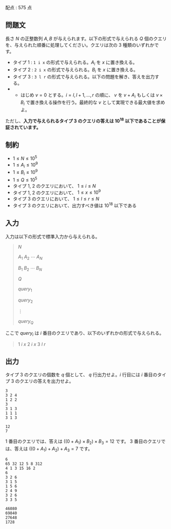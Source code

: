 配点 : $575$ 点

## 問題文

長さ $N$ の正整数列 $A, B$ が与えられます。以下の形式で与えられる $Q$ 個のクエリを、与えられた順番に処理してください。クエリは次の $3$ 種類のいずれかです。

- タイプ $1$ : `1 i x` の形式で与えられる。$A_i$ を $x$ に置き換える。
- タイプ $2$ : `2 i x` の形式で与えられる。$B_i$ を $x$ に置き換える。
- タイプ $3$ : `3 l r` の形式で与えられる。以下の問題を解き、答えを出力する。
-   - はじめ $v = 0$ とする。$i = l, l + 1, \dots ,r$ の順に、 $v$ を $v + A_i$ もしくは $v \times B_i$ で置き換える操作を行う。最終的な $v$ として実現できる最大値を求めよ。

ただし、**入力で与えられるタイプ $3$ のクエリの答えは $10^{18}$ 以下であることが保証されています。**

## 制約

- $1 \leq N \leq 10^5$
- $1 \leq A_i \leq 10^9$
- $1 \leq B_i \leq 10^9$
- $1 \leq Q \leq 10^5$
- タイプ $1$, $2$ のクエリにおいて、 $1 \leq i \leq N$
- タイプ $1$, $2$ のクエリにおいて、 $1 \leq x \leq 10^9$
- タイプ $3$ のクエリにおいて、 $1 \leq l \leq r \leq N$
- タイプ $3$ のクエリにおいて、出力すべき値は $10^{18}$ 以下である

## 入力

入力は以下の形式で標準入力から与えられる。

> $N$
> 
> $A_1$ $A_2$ $\cdots$ $A_N$
> 
> $B_1$ $B_2$ $\cdots$ $B_N$
> 
> $Q$
> 
> $query_1$
> 
> $query_2$
> 
> $\vdots$
> 
> $query_Q$

ここで $query_i$ は $i$ 番目のクエリであり、以下のいずれかの形式で与えられる。

> $1$ $i$ $x$
> $2$ $i$ $x$
> $3$ $l$ $r$

## 出力

タイプ $3$ のクエリの個数を $q$ 個として、 $q$ 行出力せよ。$i$ 行目には $i$ 番目のタイプ $3$ のクエリの答えを出力せよ。

```input1
3
3 2 4
1 2 2
3
3 1 3
1 1 1
3 1 3
```

```output1
12
7
```

$1$ 番目のクエリでは、答えは $((0 + A_1) \times B_2) \times B_3 = 12$ です。
$3$ 番目のクエリでは、答えは $((0 + A_1) + A_2) + A_3 = 7$ です。

```input2
6
65 32 12 5 8 312
4 1 3 15 16 2
6
3 2 6
3 1 5
1 5 6
2 4 9
3 2 6
3 3 5
```

```output2
46080
69840
27648
1728
```